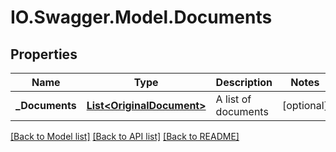 # IO.Swagger.Model.Documents
## Properties

Name | Type | Description | Notes
------------ | ------------- | ------------- | -------------
**_Documents** | [**List&lt;OriginalDocument&gt;**](OriginalDocument.md) | A list of documents | [optional] 

[[Back to Model list]](../README.md#documentation-for-models) [[Back to API list]](../README.md#documentation-for-api-endpoints) [[Back to README]](../README.md)

